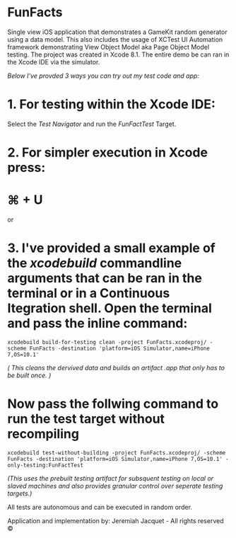 # FunFacts
Single view iOS application that demonstrates a GameKit random generator using a data model.
This also includes the usage of XCTest UI Automation framework demonstrating View Object Model aka Page Object Model testing. 
The project was created in Xcode 8.1. The entire demo be can ran in the Xcode IDE via the simulator. 

_Below I've provded 3 ways you can try out my test code and app:_

# 1. For testing within the Xcode IDE:

Select the *Test Navigator* and run the *FunFactTest* Target. 

# 2. For simpler execution in Xcode press: 
# ⌘ + U

or

# 3. I've provided a small example of the *xcodebuild* commandline arguments that can be ran in the terminal or in a Continuous Itegration shell. Open the terminal and pass the inline command:
  
`xcodebuild build-for-testing clean -project FunFacts.xcodeproj/ -scheme FunFacts -destination 'platform=iOS Simulator,name=iPhone 7,OS=10.1'`

  _( This cleans the dervived data and builds an artifact *.app* that only has to be built once. )_

# Now pass the follwing command to run the test target without recompiling

`xcodebuild test-without-building -project FunFacts.xcodeproj/ -scheme FunFacts -destination 'platform=iOS Simulator,name=iPhone 7,OS=10.1' -only-testing:FunFactTest`

  _(This uses the prebuilt testing artifact for subsquent testing on local or slaved machines and also provides granular control over seperate testing targets.)_

All tests are autonomous and can be executed in random order.

Application and implementation by: 
Jeremiah Jacquet - All rights reserved ©
